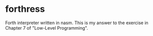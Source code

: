 # forthress
Forth interpreter written in nasm.
This is my answer to the exercise in Chapter 7 of "Low-Level Programming".
